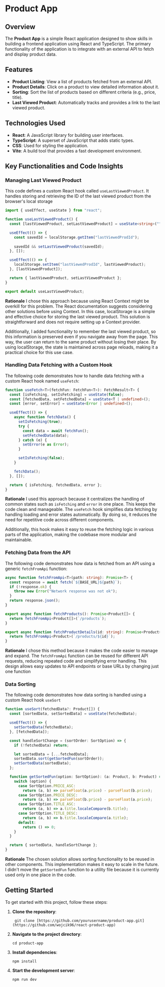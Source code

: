 

# Product App

## Overview

The **Product App** is a simple React application designed to show skills in building a frontend application using React and TypeScript. The primary functionality of the application is to integrate with an external API to fetch and display product data.

## Features

- **Product Listing**: View a list of products fetched from an external API.
- **Product Details**: Click on a product to view detailed information about it.
- **Sorting**: Sort the list of products based on different criteria (e.g., price, title).
- **Last Viewed Product**: Automatically tracks and provides a link to the last viewed product.

## Technologies Used

- **React**: A JavaScript library for building user interfaces.
- **TypeScript**: A superset of JavaScript that adds static types.
- **CSS**: Used for styling the application.
- **Vite**: A build tool that provides a fast development environment.

## Key Functionalities and Code Insights

### **Managing Last Viewed Product**
This code defines a custom React hook called `useLastViewedProduct`. It handles storing and retrieving the ID of the last viewed product from the browser's local storage
```typescript 
import { useEffect, useState } from "react";

function useLastViewedProduct() {
  const [lastViewedProduct, setLastViewedProduct] = useState<string>("");

  useEffect(() => {
    const savedId = localStorage.getItem("lastViewedProdId");
    
    savedId && setLastViewedProduct(savedId);
  }, []);

  useEffect(() => {
    localStorage.setItem("lastViewedProdId", lastViewedProduct);
  }, [lastViewedProduct]);

  return { lastViewedProduct, setLastViewedProduct };
}

export default useLastViewedProduct;

```

**Rationale**
I chose this approach because using React Context might be overkill for this problem. The React documentation suggests considering other solutions before using Context. In this case, localStorage is a simple and effective choice for storing the last viewed product. This solution is straightforward and does not require setting up a Context provider.

Additionally, I added functionality to remember the last viewed product, so this information is preserved even if you navigate away from the page. This way, the user can return to the same product without losing their place. By using localStorage, the state is maintained across page reloads, making it a practical choice for this use case.

### Handling Data Fetching with a Custom Hook

The following code demonstrates how to handle data fetching with a custom React hook named `useFetch`:

```typescript
function useFetch<T>(fetchFun: FetchFun<T>): FetchResult<T> {
  const [isFetching, setIsFetching] = useState(false);
  const [fetchedData, setFetchedData] = useState<T | undefined>();
  const [error, setError] = useState<Error | undefined>();

  useEffect(() => {
    async function fetchData() {
      setIsFetching(true);
      try {
        const data = await fetchFun();
        setFetchedData(data);
      } catch (e) {
        setError(e as Error);
      }

      setIsFetching(false);
    }

    fetchData();
  }, []);

  return { isFetching, fetchedData, error };
}

```
**Rationale**
I used this approach because it centralizes the handling of common states such as `isFetching` and `error` in one place. This keeps the code clean and manageable. The `useFetch` hook simplifies data fetching by handling loading and error states automatically. By doing so, it reduces the need for repetitive code across different components.

Additionally, this hook makes it easy to reuse the fetching logic in various parts of the application, making the codebase more modular and maintainable.

### Fetching Data from the API

The following code demonstrates how data is fetched from an API using a generic `fetchFromApi` function:

```typescript
async function fetchFromApi<T>(path: string): Promise<T> {
  const response = await fetch(`${BASE_URL}${path}`);
  if (!response.ok) {
    throw new Error("Network response was not ok");
  }
  return response.json();
}

export async function fetchProducts(): Promise<Product[]> {
  return fetchFromApi<Product[]>(`/products`);
}

export async function fetchProductDetails(id: string): Promise<Product> {
  return fetchFromApi<Product>(`/products/${id}`);
}
```
**Rationale**
I chose this method because it makes the code easier to manage and expand. The `fetchFromApi` function can be reused for different API requests, reducing repeated code and simplifying error handling. This design allows easy updates to API endpoints or base URLs by changing just one function

### Data Sorting
The following code demonstrates how data sorting is handled using a custom React hook `useSort`
```typescript 
function useSort(fetchedData?: Product[]) {
  const [sortedData, setSortedData] = useState(fetchedData);

  useEffect(() => {
    setSortedData(fetchedData);
  }, [fetchedData]);

  const handleSortChange = (sortOrder: SortOption) => {
    if (!fetchedData) return;

    let sortedData = [...fetchedData];
    sortedData.sort(getSortedFun(sortOrder));
    setSortedData(sortedData);
  };

  function getSortedFun(option: SortOption): (a: Product, b: Product) => number {
    switch (option) {
      case SortOption.PRICE_ASC:
        return (a, b) => parseFloat(a.price) - parseFloat(b.price);
      case SortOption.PRICE_DESC:
        return (a, b) => parseFloat(b.price) - parseFloat(a.price);
      case SortOption.TITLE_ASC:
        return (a, b) => a.title.localeCompare(b.title);
      case SortOption.TITLE_DESC:
        return (a, b) => b.title.localeCompare(a.title);
      default:
        return () => 0;
    }
  }

  return { sortedData, handleSortChange };
}
```

**Rationale**
The chosen solution allows sorting functionality to be reused in other components. This implementation makes it easy to scale in the future. I didn't move the `getSortedFun` function to a utility file because it is currently used only in one place in the code.





## Getting Started

To get started with this project, follow these steps:

1. **Clone the repository**:

	``` git clone [https://github.com/yourusername/product-app.git](https://github.com/wojcik96/react-product-app)```

2. **Navigate to the project directory**:

	```cd product-app```

3. **Install dependencies**:
 
	```npm install```

4. **Start the development server**:

	```npm run dev```



